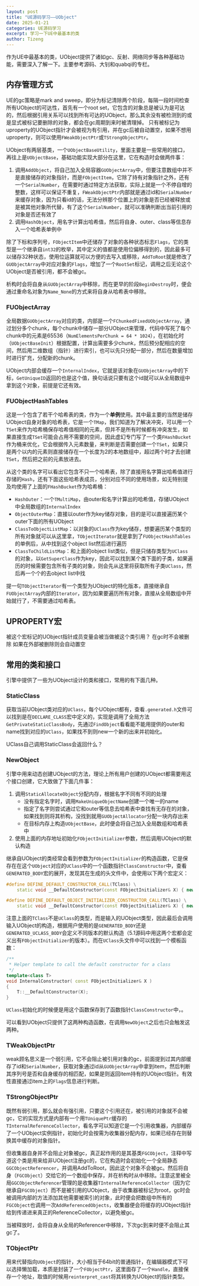 ```yaml
---
layout: post
title: "UE源码学习——UObject"
date: 2025-01-21
categories: UE源码学习
excerpt: 学习一下UE中最基本的类
author: Tizeng
---
```


作为UE中最基本的类，UObject提供了诸如gc、反射、网络同步等各种基础功能，需要深入了解一下。主要参考源码、大钊和quabqi的专栏。

## 内存管理方式

UE的gc策略是mark and sweep，即分为标记清除两个阶段，每隔一段时间检查所有UObject的可达性，首先有一个root set，它包含的对象总是被认为是可达的，然后根据引用关系可以找到所有可达的UObject，那么其余没有被检测到的或是显式被标记要删除的对象，都会在gc周期到来时被清理掉。
只有被标记为uproperty的UObject指针才会被视为有引用，并在gc后被自动置空，如果不想用uproperty，则可以使用`FWeakObjectPtr`或`TStrongObjectPtr`。

UObject有两层基类，一个`UObjectBaseUtility`，里面主要是一些常用的接口，再往上是`UObjectBase`，基础功能实现大部分在这里，它在构造时会做两件事：

1. 调用`AddObject`，将自己加入全局容器`GUObjectArray`中，但要注意数组中并不是直接储存的对象指针，而是`FObjectItem`，它除了持有对象指针之外，还有一个`SerialNumber`，在需要时通过特定方法获取，实际上就是一个不停自增的整数，这样可以保证不重复，`FWeakObjectPtr`内部就是通过id和`SerialNumber`来缓存对象，因为只看id的话，无法分辨那个位置上的对象是否已经被释放或是被其他对象所代替，有了这个`SerialNumber`，就可以准确判断出当前引用的对象是否还有效了
2. 调用`HashObject`，用名字计算出哈希值，然后将自身、outer、class等信息存入一个哈希表单例中

除了下标和序列号，`FObjectItem`中还储存了对象的各种状态标志`Flags`，它的类型是一个继承自`int32`的枚举，其中定义的值都是使用位偏移得到的，因此最多可以储存32种状态，使用位运算就可以方便的去写入或移除，`AddToRoot`就是修改了`GUObjectArray`中对应对象的`Flags`，增加了一个`RootSet`标记，调用之后无论这个UObject是否被引用，都不会被gc。

析构时会将自身从`GUObjectArray`中移除，而在更早的阶段`BeginDestroy`时，便会通过重命名对象为`Name_None`的方式来将自身从哈希表中移除。

### FUObjectArray

全局数据`GUObjectArray`对应的类，内部是一个`FChunkedFixedUObjectArray`，通过划分多个chunk，每个chunk中储存一部分UObject来管理，代码中写死了每个chunk中的元素是65536（`NumElementsPerChunk = 64 * 1024`），在初始化时（`UObjectBaseInit`）根据配置，计算出需要多少chunk，然后预分配相应的空间，然后用二维数组（指针）进行索引，也可以先只分配一部分，然后在数量增加时进行扩充，分配新的chunk。

UObject内部会缓存一个`InternalIndex`，它就是该对象在`GUObjectArray`中的下标，`GetUniqueID`返回的也是这个值，换句话说只要有这个id就可以从全局数组中拿到这个对象，前提是它还有效。

### FUObjectHashTables

这是一个包含了若干个哈希表的类，作为一个**单例**使用。其中最主要的当然是储存UObject自身对象的哈希表，它是一个`TMap`，我们知道为了解决冲突，可以用一个`TSet`来作为哈希桶保存哈希值相同的元素，但并不是所有时候都有冲突发生，如果直接生成`TSet`可能会占用不需要的空间，因此虚幻专门写了一个类`FHashBucket`作为桶来优化，它会根据传入元素数量，来判断是否需要创建一个`TSet`，如果只是两个以内的元素则直接储存在一个长度为2的本地数组中，超过两个时才去创建`TSet`，然后把之前的元素放进去。

从这个类的名字可以看出它包含不只一个哈希表，除了直接用名字算出哈希值进行存储的`Hash`，还有下面这些哈希表成员，分别对应不同的使用场景，如无特别提及均使用了上面的`FHashBucket`作为哈希桶：

* `HashOuter`：一个`TMultiMap`，由outer和名字计算出的哈希值，存储UObject中全局数组的`InternalIndex`
* `ObjectOuterMap`：直接以outer作为key储存对象，目的是可以直接遍历某个outer下面的所有UObject
* `ClassToObjectListMap`：以对象的`UClass`作为key储存，想要遍历某个类型的所有对象就可以从这里拿，`TObjectIterator`就是拿到了`FUObjectHashTables`的单例后，从中找到这个object list然后进行遍历
* `ClassToChildListMap`：和上面的object list类似，但是只储存类型为`UClass`的对象，以`GetSuperClass`作为key，因此可以找到某个类下面的子类，如果遍历的时候需要包含所有子类的对象，则会先从这里将获取所有子类`UClass`，然后再一个个的去object list中找

提一句`TObjectIterator`有一个类型为UObject的特化版本，直接继承自`FUObjectArray`内部的`Iterator`，因为如果要遍历所有对象，直接从全局数组中开始就行了，不需要通过哈希表。

## UPROPERTY宏

被这个宏标记的UObject指针成员变量会被当做被这个类引用？
在gc时不会被删除
如果在外部被删除则会自动置空

## 常用的类和接口

引擎中提供了一些为UObject设计的类和接口，常用的有下面几种。

### StaticClass

获取当前UObject类对应的`UClass`，每个UObject都有，查看`.generated.h`文件可以找到是在`DECLARE_CLASS`宏中定义的，实现是调用了全局方法`GetPrivateStaticClassBody`，先通过`FindObject`看看能不能用提供的outer和name找到对应的`UClass`，如果找不到则new一个新的出来并初始化。

UClass自己调用StaticClass会返回什么？

### NewObject

引擎中用来动态创建UObject的方法，理论上所有用户创建的UObject都需要用这个接口创建，它大致做了下面几件事：

1. 调用`StaticAllocateObject`分配内存，根据名字不同有不同的处理
    - 没有指定名字时，调用`MakeUniqueObjectName`创建一个唯一的name
    - 指定了名字则尝试通过它和outer等信息去哈希表中查找有无存在的对象，如果找到则将其析构，没找到就用`GUObjectAllocator`分配一块内存出来
    - 在目标内存上构造`UObjectBase`，此时便会将自己加入全局数组和哈希表中
2. 使用上面的内存地址初始化`FObjectInitializer`参数，然后调用UObject的默认构造

继承自UObject的类经常会看到参数为`FObjectInitializer`的构造函数，它是保存在在这个`UObject`对应的`UClass`中的一个函数指针`ClassConstructor`中，查看`GENERATED_BODY`宏的展开，发现其在生成的头文件中，会使用以下两个宏定义：

```c++
#define DEFINE_DEFAULT_CONSTRUCTOR_CALL(TClass) \
	static void __DefaultConstructor(const FObjectInitializer& X) { new((EInternal*)X.GetObj())TClass; }

#define DEFINE_DEFAULT_OBJECT_INITIALIZER_CONSTRUCTOR_CALL(TClass) \
	static void __DefaultConstructor(const FObjectInitializer& X) { new((EInternal*)X.GetObj())TClass(X); }
```

注意上面的`TClass`不是`UClass`的类型，而是输入的UObject类型，因此最后会调用输入UObject的构造，根据用户使用的是`GENERATED_BODY`还是`GENERATED_UCLASS_BODY`会定义不同版本的默认构造（5.1源码中用这两个宏都会定义出有`FObjectInitializer`的版本）。而在`UClass`头文件中可以找到一个模板函数：

```c++
/**
 * Helper template to call the default constructor for a class
 */
template<class T>
void InternalConstructor( const FObjectInitializer& X )
{ 
	T::__DefaultConstructor(X);
}
```

`UClass`初始化的时候便是用这个函数保存到了函数指针`ClassConstructor`中，。

可以看到UObject只提供了这两种构造函数，在调用`NewObject`之后也只会触发这两种。

### TWeakObjectPtr

weak顾名思义是一个弱引用，它不会阻止被引用对象的gc，前面提到过其内部缓存了id和`SerialNumber`，获取对象通过id从`GUObjectArray`中拿到item，然后判断其序列号是否和自身缓存的相匹配，如果是则返回item持有的UObject指针。有效性直接通过item上的`Flags`信息进行判断。

### TStrongObjectPtr

既然有弱引用，那么就会有强引用，只要这个引用还在，被引用的对象就不会被gc，它的实现方式是内部有一个用`TUniquePtr`缓存的`TInternalReferenceCollector`，看名字可以知道它是一个引用收集器，内部缓存了一个UObject实例指针，初始化时会按需为收集器分配内存，如果已经存在则替换其中缓存的对象指针。

但收集器自身并不会阻止对象被gc，真正起作用的是其基类`FGCObject`，注释中写道这个类是用来给非UObject注册gc的，它在构造时会初始化一个全局静态`GGCObjectReferencer`，并调用AddToRoot，因此这个对象不会被gc。然后将自身（`FGCObject`）交给它的一个数组中保存，并在析构时从中移除。注意这里被全局`GGCObjectReferencer`管理的是收集器`TInternalReferenceCollector`（因为它继承自`FGCObject`）而不是被引用的UObject，由于收集器被标记为root，gc时会被调用内部的方法添加其他需要被索引的对象，此时便会把数组中所有的`FGCObject`也调用一次`AddReferencedObjects`，收集器便会将缓存的UObject指针给到传递进来真正的ReferenceCollector，以避免被gc。

当被释放时，会将自身从全局的Referencer中移除，下次gc到来时便不会阻止其gc了。

### TObjectPtr

用来代替指向`UObject`的指针，大小相当于64bit的普通指针，在编辑器模式下可以选择懒加载，本质是封装了一个`FObjectPtr`，这里面存了一个`Handle`，直接保存一个地址，取值的时候用`reinterpret_cast`将其转换为UObject的指针类型。
